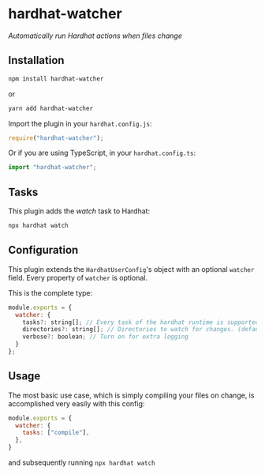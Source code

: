 # hardhat-watcher

_Automatically run Hardhat actions when files change_

## Installation

```bash
npm install hardhat-watcher
```

or 

```bash
yarn add hardhat-watcher
```

Import the plugin in your `hardhat.config.js`:

```js
require("hardhat-watcher");
```

Or if you are using TypeScript, in your `hardhat.config.ts`:

```ts
import "hardhat-watcher";
```

## Tasks

This plugin adds the _watch_ task to Hardhat:
```bash
npx hardhat watch
```

## Configuration

This plugin extends the `HardhatUserConfig`'s object with an optional
`watcher` field. Every property of `watcher` is optional.

This is the complete type:

```js
module.exports = {
  watcher: {
    tasks?: string[]; // Every task of the hardhat runtime is supported (including other plugins!)
    directories?: string[]; // Directories to watch for changes. (defaults to `[config.paths.sources]`, which itself defaults to `contracts`)
    verbose?: boolean; // Turn on for extra logging
  }
};
```

## Usage

The most basic use case, which is simply compiling your files on change, is accomplished very easily with this config:

```js
module.exports = {
  watcher: {
    tasks: ["compile"],
  },
}
```

and subsequently running `npx hardhat watch`